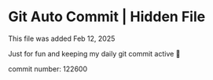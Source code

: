 # Git Auto Commit | Hidden File

This file was added Feb 12, 2025

Just for fun and keeping my daily git commit active 🤪

commit number: 122600
